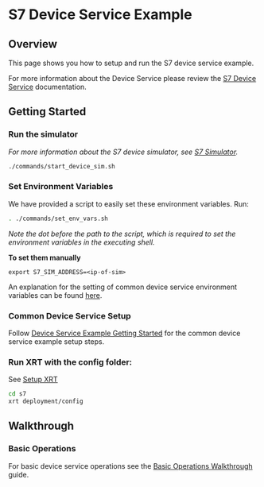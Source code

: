 # S7 Device Service Example

## Overview

This page shows you how to setup and run the S7 device service example.

For more information about the Device Service please review the [S7 Device Service](https://docs.iotechsys.com/edge-xrt20/device-service-components/s7-device-service-component.html) documentation. 

## Getting Started

### **Run the simulator**

*For more information about the S7 device simulator, see [S7 Simulator](https://docs.iotechsys.com/edge-xrt20/simulators/s7/overview.html).*

```bash
./commands/start_device_sim.sh
```

### **Set Environment Variables**

We have provided a script to easily set these environment variables. Run:
```bash
. ./commands/set_env_vars.sh
```
*Note the dot before the path to the script, which is required to set the environment variables in the executing shell.*

**To set them manually**

`export S7_SIM_ADDRESS=<ip-of-sim>`

An explanation for the setting of common device service environment variables can be found [here](../interactive-walkthrough/ds-getting-started-common.md#Device-service-configuration-setup).

### **Common Device Service Setup**

Follow [Device Service Example Getting Started](../interactive-walkthrough/ds-getting-started-common.md) for the common device service example setup steps.

### **Run XRT with the config folder:**

See [Setup XRT](../interactive-walkthrough/setup-xrt.md)

```bash
cd s7
xrt deployment/config
```
## Walkthrough

### Basic Operations

For basic device service operations see the [Basic Operations Walkthrough](../interactive-walkthrough/basic-operations.md) guide.

